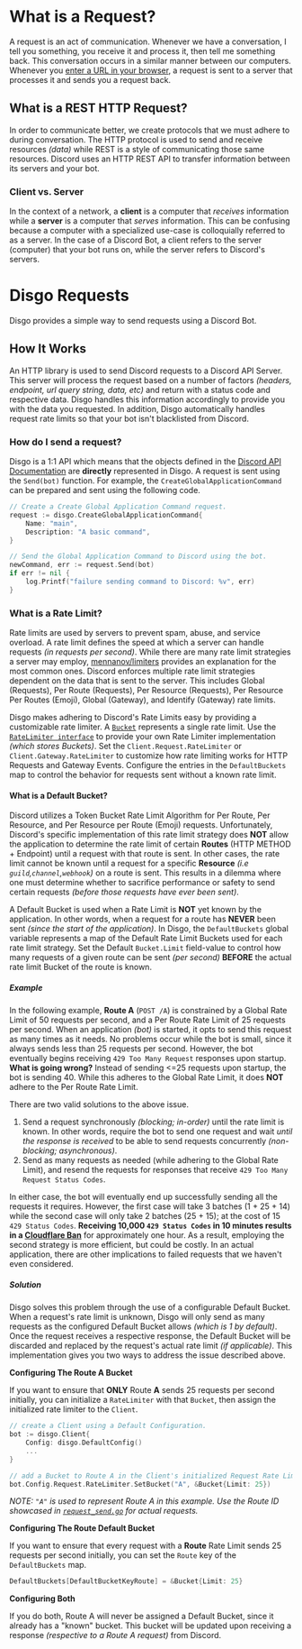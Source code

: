 # What is a Request?

A request is an act of communication. Whenever we have a conversation, I tell you something, you receive it and process it, then tell me something back. This conversation occurs in a similar manner between our computers. Whenever you [enter a URL in your browser](https://github.com/alex/what-happens-when#browser), a request is sent to a server that processes it and sends you a request back.

## What is a REST HTTP Request?

In order to communicate better, we create protocols that we must adhere to during conversation. The HTTP protocol is used to send and receive resources _(data)_ while REST is a style of communicating those same resources. Discord uses an HTTP REST API to transfer information between its servers and your bot.

### Client vs. Server

In the context of a network, a **client** is a computer that _receives_ information while a **server** is a computer that _serves_ information. This can be confusing because a computer with a specialized use-case is colloquially referred to as a server. In the case of a Discord Bot, a client refers to the server (computer) that your bot runs on, while the server refers to Discord's servers.

# Disgo Requests

Disgo provides a simple way to send requests using a Discord Bot.

## How It Works

An HTTP library is used to send Discord requests to a Discord API Server. This server will process the request based on a number of factors _(headers, endpoint, url query string, data, etc)_ and return with a status code and respective data. Disgo handles this information accordingly to provide you with the data you requested. In addition, Disgo automatically handles request rate limits so that your bot isn't blacklisted from Discord.

### How do I send a request?

Disgo is a 1:1 API which means that the objects defined in the [Discord API Documentation](https://discord.com/developers/docs/intro) are **directly** represented in Disgo. A request is sent using the `Send(bot)` function. For example, the `CreateGlobalApplicationCommand` can be prepared and sent using the following code.

```go
// Create a Create Global Application Command request.
request := disgo.CreateGlobalApplicationCommand{
    Name: "main",
    Description: "A basic command",
}

// Send the Global Application Command to Discord using the bot.
newCommand, err := request.Send(bot)
if err != nil {
    log.Printf("failure sending command to Discord: %v", err)
}
```

### What is a Rate Limit?

Rate limits are used by servers to prevent spam, abuse, and service overload. A rate limit defines the speed at which a server can handle requests _(in requests per second)_. While there are many rate limit strategies a server may employ, [mennanov/limiters](https://github.com/mennanov/limiters) provides an explanation for the most common ones. Discord enforces multiple rate limit strategies dependent on the data that is sent to the server. This includes Global (Requests), Per Route (Requests), Per Resource (Requests), Per Resource Per Routes (Emoji), Global (Gateway), and Identify (Gateway) rate limits.

Disgo makes adhering to Discord's Rate Limits easy by providing a customizable rate limiter. A [`Bucket`](../../wrapper/ratelimiter.go) represents a single rate limit. Use the [`RateLimiter interface`](../../wrapper/ratelimiter.go) to provide your own Rate Limiter implementation _(which stores Buckets)_. Set the `Client.Request.RateLimiter` or `Client.Gateway.RateLimiter` to customize how rate limiting works for HTTP Requests and Gateway Events. Configure the entries in the `DefaultBuckets` map to control the behavior for requests sent without a known rate limit.

#### What is a Default Bucket?

Discord utilizes a Token Bucket Rate Limit Algorithm for Per Route, Per Resource, and Per Resource per Route (Emoji) requests. Unfortunately, Discord's specific implementation of this rate limit strategy does **NOT** allow the application to determine the rate limit of certain **Routes** (HTTP METHOD + Endpoint) until a request with that route is sent. In other cases, the rate limit cannot be known until a request for a specific **Resource** _(i.e `guild`,`channel`,`webhook`)_ on a route is sent. This results in a dilemma where one must determine whether to sacrifice performance or safety to send certain requests _(before those requests have ever been sent)_.

A Default Bucket is used when a Rate Limit is **NOT** yet known by the application. In other words, when a request for a route has **NEVER** been sent _(since the start of the application)_. In Disgo, the `DefaultBuckets` global variable represents a map of the Default Rate Limit Buckets used for each rate limit strategy. Set the Default `Bucket.Limit` field-value to control how many requests of a given route can be sent _(per second)_ **BEFORE** the actual rate limit Bucket of the route is known.

##### Example

In the following example, **Route A** (`POST /A`) is constrained by a Global Rate Limit of 50 requests per second, and a Per Route Rate Limit of 25 requests per second. When an application _(bot)_ is started, it opts to send this request as many times as it needs. No problems occur while the bot is small, since it always sends less than 25 requests per second. However, the bot eventually begins receiving `429 Too Many Request` responses upon startup. **What is going wrong?** Instead of sending <=25 requests upon startup, the bot is sending 40. While this adheres to the Global Rate Limit, it does **NOT** adhere to the Per Route Rate Limit.

There are two valid solutions to the above issue. 

1. Send a request synchronously _(blocking; in-order)_ until the rate limit is known. In other words, require the bot to send one request and wait _until the response is received_ to be able to send requests concurrently _(non-blocking; asynchronous)_.
2. Send as many requests as needed (while adhering to the Global Rate Limit), and resend the requests for responses that receive `429 Too Many Request Status Codes`.

In either case, the bot will eventually end up successfully sending all the requests it requires. However, the first case will take 3 batches (1 + 25 + 14) while the second case will only take 2 batches (25 + 15); at the cost of 15 `429 Status Codes`. **Receiving 10,000 `429 Status Codes` in 10 minutes results in a [Cloudflare Ban](https://discord.com/developers/docs/topics/rate-limits)** for approximately one hour. As a result, employing the second strategy is more efficient, but could be costly. In an actual application, there are other implications to failed requests that we haven't even considered.

##### Solution

Disgo solves this problem through the use of a configurable Default Bucket. When a request's rate limit is unknown, Disgo will only send as many requests as the configured Default Bucket allows _(which is 1 by default)_. Once the request receives a respective response, the Default Bucket will be discarded and replaced by the request's actual rate limit _(if applicable)_. This implementation gives you two ways to address the issue described above.

**Configuring The Route A Bucket**

If you want to ensure that **ONLY** Route **A** sends 25 requests per second initially, you can initialize a  `RateLimiter` with that `Bucket`, then assign the initialized rate limiter to the `Client`. 

```go
// create a Client using a Default Configuration.
bot := disgo.Client{
    Config: disgo.DefaultConfig()
    ...
}

// add a Bucket to Route A in the Client's initialized Request Rate Limiter.
bot.Config.Request.RateLimiter.SetBucket("A", &Bucket{Limit: 25})
```

_NOTE: `"A"` is used to represent Route A in this example. Use the Route ID showcased in [`request_send.go`](../../wrapper/request_send.go) for actual requests._

**Configuring The Route Default Bucket**

If you want to ensure that every request with a **Route** Rate Limit sends 25 requests per second initially, you can set the `Route` key of the `DefaultBuckets` map.

```go
DefaultBuckets[DefaultBucketKeyRoute] = &Bucket{Limit: 25}
```

**Configuring Both**

If you do both, Route A will never be assigned a Default Bucket, since it already has a "known" bucket. This bucket will be updated upon receiving a response _(respective to a Route A request)_ from Discord.